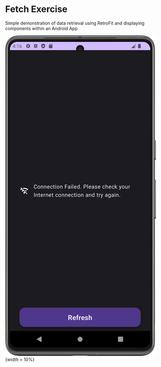 # Fetch Exercise
Simple demonstration of data retrieval using RetroFit 
and displaying components within an Android App

![alt text](https://github.com/balaji-balachandran/FetchExercise/blob/master/demo/error_dark.png){width = 10%}
